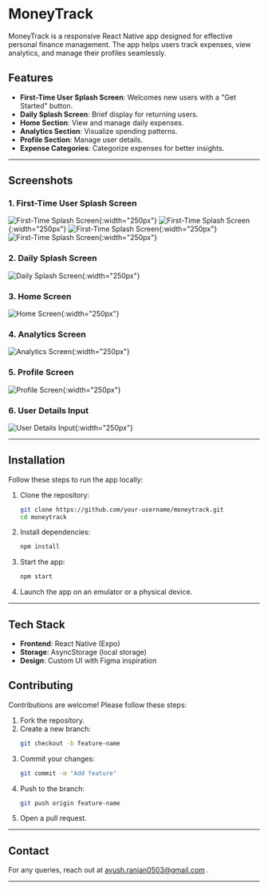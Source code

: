 # MoneyTrack

MoneyTrack is a responsive React Native app designed for effective personal finance management. The app helps users track expenses, view analytics, and manage their profiles seamlessly.

## Features

- **First-Time User Splash Screen**: Welcomes new users with a "Get Started" button.
- **Daily Splash Screen**: Brief display for returning users.
- **Home Section**: View and manage daily expenses.
- **Analytics Section**: Visualize spending patterns.
- **Profile Section**: Manage user details.
- **Expense Categories**: Categorize expenses for better insights.

---

## Screenshots

### 1. First-Time User Splash Screen
![First-Time Splash Screen](./Screenshots/01.jpeg){:width="250px"}
![First-Time Splash Screen](./Screenshots/02.jpeg){:width="250px"}
![First-Time Splash Screen](./Screenshots/03.jpeg){:width="250px"}
![First-Time Splash Screen](./Screenshots/04.jpeg){:width="250px"}

### 2. Daily Splash Screen
![Daily Splash Screen](./Screenshots/dailysplash.jpeg){:width="250px"}

### 3. Home Screen
![Home Screen](./Screenshots/home.jpeg){:width="250px"}

### 4. Analytics Screen
![Analytics Screen](./Screenshots/analytics.jpeg){:width="250px"}

### 5. Profile Screen
![Profile Screen](./Screenshots/profile.jpeg){:width="250px"}

### 6. User Details Input
![User Details Input](./Screenshots/userdetails.jpeg){:width="250px"}


---

## Installation

Follow these steps to run the app locally:

1. Clone the repository:
   ```bash
   git clone https://github.com/your-username/moneytrack.git
   cd moneytrack
   ```

2. Install dependencies:
   ```bash
   npm install
   ```

3. Start the app:
   ```bash
   npm start
   ```

4. Launch the app on an emulator or a physical device.

---

## Tech Stack

- **Frontend**: React Native (Expo)
- **Storage**: AsyncStorage (local storage)
- **Design**: Custom UI with Figma inspiration


## Contributing

Contributions are welcome! Please follow these steps:

1. Fork the repository.
2. Create a new branch:
   ```bash
   git checkout -b feature-name
   ```
3. Commit your changes:
   ```bash
   git commit -m "Add feature"
   ```
4. Push to the branch:
   ```bash
   git push origin feature-name
   ```
5. Open a pull request.

---

## Contact

For any queries, reach out at ayush.ranjan0503@gmail.com .

---

